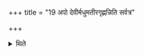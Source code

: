 +++
title = "19 अपो देवीर्मधुमतीरगृह्णन्निति सर्वत्र"

+++

<details><summary>थिते</summary>

अपो देवीर्मधुमतीरगृह्णन्निति सर्वत्र होमे ग्रहणे चानुषजति १९
</details>
